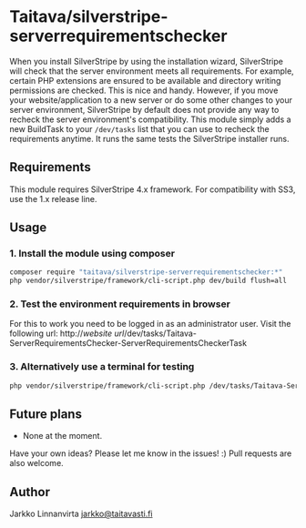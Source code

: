 # Taitava/silverstripe-serverrequirementschecker

When you install SilverStripe by using the installation wizard, SilverStripe will check that the server environment meets all requirements. For example, certain PHP extensions are ensured to be available and directory writing permissions are checked. This is nice and handy. However, if you move your website/application to a new server or do some other changes to your server environment, SilverStripe by default does not provide any way to recheck the server environment's compatibility. This module simply adds a new BuildTask to your `/dev/tasks` list that you can use to recheck the requirements anytime. It runs the same tests the SilverStripe installer runs.

## Requirements

This module requires SilverStripe 4.x framework. For compatibility with SS3, use the 1.x release line.

## Usage

### 1. Install the module using composer
```bash
composer require "taitava/silverstripe-serverrequirementschecker:*"
php vendor/silverstripe/framework/cli-script.php dev/build flush=all
```

### 2. Test the environment requirements in browser

For this to work you need to be logged in as an administrator user. Visit the following url: http://*website url*/dev/tasks/Taitava-ServerRequirementsChecker-ServerRequirementsCheckerTask

### 3. Alternatively use a terminal for testing

```bash
php vendor/silverstripe/framework/cli-script.php /dev/tasks/Taitava-ServerRequirementsChecker-ServerRequirementsCheckerTask
```


## Future plans
 - None at the moment.

Have your own ideas? Please let me know in the issues! :) Pull requests are also welcome.

## Author

Jarkko Linnanvirta
jarkko@taitavasti.fi